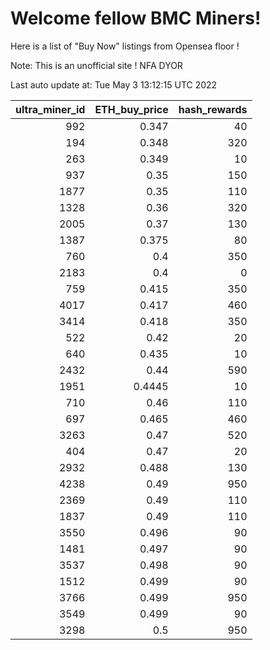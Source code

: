 # Welcome fellow BMC Miners!
Here is a list of "Buy Now" listings from Opensea floor !

Note: This is an unofficial site ! NFA DYOR


Last auto update at: Tue May  3 13:12:15 UTC 2022


|   ultra_miner_id |   ETH_buy_price |   hash_rewards |
|-----------------:|----------------:|---------------:|
|              992 |          0.347  |             40 |
|              194 |          0.348  |            320 |
|              263 |          0.349  |             10 |
|              937 |          0.35   |            150 |
|             1877 |          0.35   |            110 |
|             1328 |          0.36   |            320 |
|             2005 |          0.37   |            130 |
|             1387 |          0.375  |             80 |
|              760 |          0.4    |            350 |
|             2183 |          0.4    |              0 |
|              759 |          0.415  |            350 |
|             4017 |          0.417  |            460 |
|             3414 |          0.418  |            350 |
|              522 |          0.42   |             20 |
|              640 |          0.435  |             10 |
|             2432 |          0.44   |            590 |
|             1951 |          0.4445 |             10 |
|              710 |          0.46   |            110 |
|              697 |          0.465  |            460 |
|             3263 |          0.47   |            520 |
|              404 |          0.47   |             20 |
|             2932 |          0.488  |            130 |
|             4238 |          0.49   |            950 |
|             2369 |          0.49   |            110 |
|             1837 |          0.49   |            110 |
|             3550 |          0.496  |             90 |
|             1481 |          0.497  |             90 |
|             3537 |          0.498  |             90 |
|             1512 |          0.499  |             90 |
|             3766 |          0.499  |            950 |
|             3549 |          0.499  |             90 |
|             3298 |          0.5    |            950 |